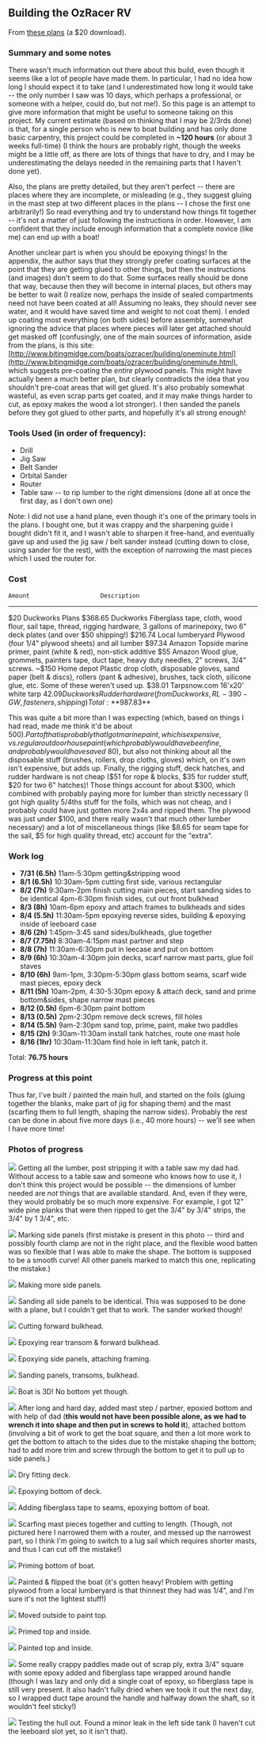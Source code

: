 ## Building the OzRacer RV

From [these plans](http://www.duckworksbbs.com/plans/storer/ozracer_rv/index.htm) (a $20 download).

### Summary and some notes

There wasn't much information out there about this build, even though it seems
like a lot of people have made them. In particular, I had no idea how long I
should expect it to take (and I underestimated how long it would take -- the
only number I saw was 10 days, which perhaps a professional, or someone with a
helper, could do, but not me!). So this page is an attempt to give more
information that might be useful to someone taking on this project. My current
estimate (based on thinking that I may be 2/3rds done) is that, for a single
person who is new to boat building and has only done basic carpentry, this
project could be completed in **~120 hours** (or about 3 weeks full-time) (I
think the hours are probably right, though the weeks might be a little off, as
there are lots of things that have to dry, and I may be underestimating the
delays needed in the remaining parts that I haven't done yet).

Also, the plans are pretty detailed, but they aren't perfect -- there are places
where they are incomplete, or misleading (e.g., they suggest gluing in the mast
step at two different places in the plans -- I chose the first one arbitrarily!)
So read everything and try to understand how things fit together -- it's not a
matter of just following the instructions in order. However, I am confident that
they include enough information that a complete novice (like me) can end up with
a boat!

Another unclear part is when you should be epoxying things! In the appendix, the
author says that they strongly prefer coating surfaces at the point that they
are getting glued to other things, but then the instructions (and images) don't
seem to do that. Some surfaces really should be done that way, because then they
will become in internal places, but others may be better to wait (I realize now,
perhaps the inside of sealed compartments need not have been coated at all!
Assuming no leaks, they should never see water, and it would have saved time and
weight to not coat them). I ended up coating most everything (on both sides)
before assembly, somewhat ignoring the advice that places where pieces will
later get attached should get masked off (confusingly, one of the main sources
of information, aside from the plans, is this
site:
[http://www.bitingmidge.com/boats/ozracer/building/oneminute.html](http://www.bitingmidge.com/boats/ozracer/building/oneminute.html),
which suggests pre-coating the _entire_ plywood panels. This might have actually
been a much better plan, but clearly contradicts the idea that you shouldn't
pre-coat areas that will get glued. It's also probably somewhat wasteful, as
even scrap parts get coated, and it may make things harder to cut, as epoxy
makes the wood a lot stronger). I then sanded the panels before they got glued to other parts, and hopefully it's all strong enough!


### Tools Used (in order of frequency):

- Drill
- Jig Saw
- Belt Sander
- Orbital Sander
- Router
- Table saw -- to rip lumber to the right dimensions (done all at once the first
  day, as I don't own one)

Note: I did not use a hand plane, even though it's one of the primary tools in
the plans. I bought one, but it was crappy and the sharpening guide I bought
didn't fit it, and I wasn't able to sharpen it free-hand, and eventually gave up
and used the jig saw / belt sander instead (cutting down to close, using sander
for the rest), with the exception of narrowing the mast pieces which I used the
router for.

### Cost

    Amount                    Description
----------  -------           ------
$20         Duckworks         Plans
$368.65     Duckworks         Fiberglass tape, cloth, wood flour, sail tape, thread, rigging hardware, 3 gallons of marinepoxy, two 6" deck plates (and over $50 shipping!)
$216.74     Local lumberyard  Plywood (four 1/4" plywood sheets) and all lumber
$97.34      Amazon            Topside marine primer, paint (white & red), non-stick additive
$55         Amazon            Wood glue, grommets, painters tape, duct tape, heavy duty needles, 2" screws, 3/4" screws.
~$150       Home depot        Plastic drop cloth, disposable gloves, sand paper (belt & discs), rollers (pant & adhesive), brushes, tack cloth, silicone glue, etc. Some of these weren't used up.
$38.01      Tarpsnow.com      16'x20' white tarp
$42.09      Duckworks         Rudder hardware (from Duckworks, RL-390-GW, fasteners, shipping)
Total:       **$987.83**

This was quite a bit more than I was expecting (which, based on things I had
read, made me think it'd be about $500). Part of that is probably that I got
marine paint, which is expensive, vs. regular outdoor house paint (which
probably would have been fine, and probably would have saved ~$80), but also not
thinking about all the disposable stuff (brushes, rollers, drop cloths, gloves)
which, on it's own isn't expensive, but adds up. Finally, the rigging stuff,
deck hatches, and rudder hardware is not cheap ($51 for rope & blocks, $35 for
rudder stuff, $20 for two 6" hatches)! Those things account for about $300,
which combined with probably paying more for lumber than strictly necessary (I
got high quality 5/4ths stuff for the foils, which was not cheap, and I probably
could have just gotten more 2x4s and ripped them. The plywood was just under
$100, and there really wasn't that much other lumber necessary) and a lot of
miscellaneous things (like $8.65 for seam tape for the sail, $5 for high quality
thread, etc) account for the "extra".

### Work log

- **7/31 (6.5h)** 11am-5:30pm getting&stripping wood
- **8/1 (6.5h)** 10:30am-5pm cutting first side, various rectangular 
- **8/2 (7h)** 9:30am-2pm finish cutting main pieces, start sanding sides to be identical 4pm-6:30pm finish sides, cut out front bulkhead
- **8/3 (8h)** 10am-6pm epoxy and attach frames to bulkheads and sides 
- **8/4 (5.5h)** 11:30am-5pm epoxying reverse sides, building & epoxying inside of leeboard case
- **8/6 (2h)** 1:45pm-3:45 sand sides/bulkheads, glue together 
- **8/7 (7.75h)** 8:30am-4:15pm mast partner and step
- **8/8 (7h)** 11:30am-6:30pm put in leecase and put on bottom
- **8/9 (6h)** 10:30am-4:30pm join decks, scarf narrow mast parts, glue foil staves
- **8/10 (6h)** 9am-1pm, 3:30pm-5:30pm glass bottom seams, scarf wide mast pieces, epoxy deck
- **8/11 (5h)** 10am-2pm, 4:30-5:30pm epoxy & attach deck, sand and prime bottom&sides, shape narrow mast pieces
- **8/12 (0.5h)** 6pm-6:30pm paint bottom
- **8/13 (0.5h)** 2pm-2:30pm remove deck screws, fill holes
- **8/14 (5.5h)** 9am-2:30pm sand top, prime, paint, make two paddles
- **8/15 (2h)** 9:30am-11:30am install tank hatches, route one mast hole
- **8/16 (1hr)** 10:30am-11:30am find hole in left tank, patch it.

Total: **76.75 hours**

### Progress at this point

Thus far, I've built / painted the main hull, and started on the foils (gluing
together the blanks, make part of jig for shaping them) and the mast (scarfing
them to full length, shaping the narrow sides). Probably the rest can be done in
about five more days (i.e., 40 more hours) -- we'll see when I have more time!

### Photos of progress

![](/static/boat/boat-1.jpg) Getting all the lumber, post stripping it with a
table saw my dad had. Without access to a table saw and someone who knows how to
use it, I don't think this project would be possible -- the dimensions of lumber
needed are _not_ things that are available standard. And, even if they were,
they would probably be so much more expensive. For example, I got 12" wide pine
planks that were then ripped to get the 3/4" by 3/4" strips, the 3/4" by 1 3/4",
etc.
<div class="clear"></div>

![](/static/boat/boat-4.jpg) Marking side panels (first mistake is present in
this photo -- third and possibly fourth clamp are not in the right place, and
the flexible wood batten was so flexible that I was able to make the shape. The
bottom is supposed to be a smooth curve! All other panels marked to match this
one, replicating the mistake.)

<div class="clear"></div>

![](/static/boat/boat-5.jpg) Making more side panels.

<div class="clear"></div>

![](/static/boat/boat-6.jpg) Sanding all side panels to be identical. This was
supposed to be done with a plane, but I couldn't get that to work. The sander
worked though!

<div class="clear"></div>

![](/static/boat/boat-7.jpg) Cutting forward bulkhead.

<div class="clear"></div>

![](/static/boat/boat-8.jpg) Epoxying rear transom & forward bulkhead.

<div class="clear"></div>

![](/static/boat/boat-9.jpg) Epoxying side panels, attaching framing.

<div class="clear"></div>

![](/static/boat/boat-10.jpg) Sanding panels, transoms, bulkhead.

<div class="clear"></div>

![](/static/boat/boat-11.jpg) Boat is 3D! No bottom yet though.

<div class="clear"></div>

![](/static/boat/boat-12.jpg) After long and hard day, added mast step /
partner, epoxied bottom and with help of dad (**this would not have been
possible alone, as we had to wrench it into shape and then put in screws to hold
it**), attached bottom (involving a bit of work to get the boat square, and then
a lot more work to get the bottom to attach to the sides due to the mistake
shaping the bottom; had to add more trim and screw through the bottom to get it
to pull up to side panels.)

<div class="clear"></div>

![](/static/boat/boat-13.jpg) Dry fitting deck.

<div class="clear"></div>

![](/static/boat/boat-14.jpg) Epoxying bottom of deck.

<div class="clear"></div>

![](/static/boat/boat-15.jpg) Adding fiberglass tape to seams, epoxying bottom
of boat.

<div class="clear"></div>

![](/static/boat/boat-16.jpg) Scarfing mast pieces together and cutting to
length. (Though, not pictured here I narrowed them with a router, and messed up
the narrowest part, so I think I'm going to switch to a lug sail which requires
shorter masts, and thus I can cut off the mistake!)

<div class="clear"></div>

![](/static/boat/boat-17.jpg) Priming bottom of boat.

<div class="clear"></div>

![](/static/boat/boat-18.jpg) Painted & flipped the boat (it's gotten heavy!
Problem with getting plywood from a local lumberyard is that thinnest they had
was 1/4", and I'm sure it's not the lightest stuff!)

<div class="clear"></div>

![](/static/boat/boat-19.jpg) Moved outside to paint top.

<div class="clear"></div>

![](/static/boat/boat-20.jpg) Primed top and inside.

<div class="clear"></div>

![](/static/boat/boat-21.jpg) Painted top and inside.

<div class="clear"></div>

![](/static/boat/boat-22.jpg) Some really crappy paddles made out of scrap ply,
extra 3/4" square with some epoxy added and fiberglass tape wrapped around
handle (though I was lazy and only did a single coat of epoxy, so fiberglass
tape is still very present. It also hadn't fully dried when we took it out the
next day, so I wrapped duct tape around the handle and halfway down the shaft,
so it wouldn't feel sticky!)

<div class="clear"></div>

![](/static/boat/boat-23.jpg) Testing the hull out. Found a minor leak in the
left side tank (I haven't cut the leeboard slot yet, so it isn't that).

<div class="clear"></div>
